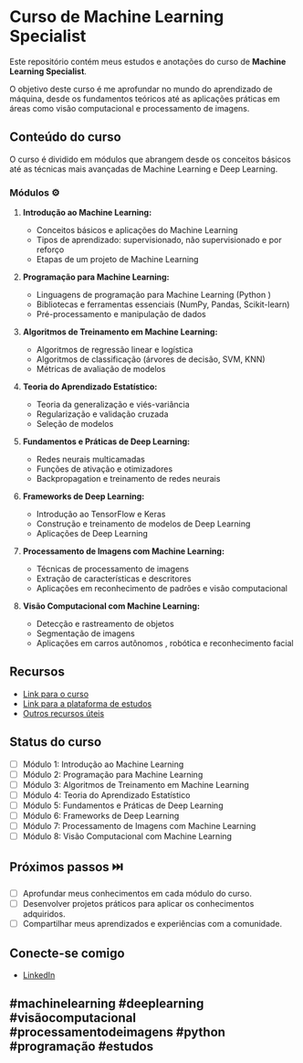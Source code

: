 # Curso de Machine Learning Specialist 

Este repositório contém meus estudos e anotações do curso de **Machine Learning Specialist**. 

O objetivo deste curso é me aprofundar no mundo do aprendizado de máquina, desde os fundamentos teóricos até as aplicações práticas em áreas como visão computacional e processamento de imagens. 

## Conteúdo do curso 

O curso é dividido em módulos que abrangem desde os conceitos básicos até as técnicas mais avançadas de Machine Learning e Deep Learning. 

### Módulos ⚙️

1.  **Introdução ao Machine Learning:** 
    - Conceitos básicos e aplicações do Machine Learning 
    - Tipos de aprendizado: supervisionado, não supervisionado e por reforço 
    - Etapas de um projeto de Machine Learning 

2.  **Programação para Machine Learning:** 
    - Linguagens de programação para Machine Learning (Python ) 
    - Bibliotecas e ferramentas essenciais (NumPy, Pandas, Scikit-learn) 
    - Pré-processamento e manipulação de dados 

3.  **Algoritmos de Treinamento em Machine Learning:** 
    - Algoritmos de regressão linear e logística 
    - Algoritmos de classificação (árvores de decisão, SVM, KNN) 
    - Métricas de avaliação de modelos 

4.  **Teoria do Aprendizado Estatístico:** 
    - Teoria da generalização e viés-variância 
    - Regularização e validação cruzada 
    - Seleção de modelos 

5.  **Fundamentos e Práticas de Deep Learning:** 
    - Redes neurais multicamadas 
    - Funções de ativação e otimizadores 
    - Backpropagation e treinamento de redes neurais 

6.  **Frameworks de Deep Learning:** 
    - Introdução ao TensorFlow e Keras 
    - Construção e treinamento de modelos de Deep Learning 
    - Aplicações de Deep Learning 

7.  **Processamento de Imagens com Machine Learning:** 
    - Técnicas de processamento de imagens 
    - Extração de características e descritores 
    - Aplicações em reconhecimento de padrões e visão computacional 

8.  **Visão Computacional com Machine Learning:** 
    - Detecção e rastreamento de objetos 
    - Segmentação de imagens 
    - Aplicações em carros autônomos , robótica  e reconhecimento facial 

## Recursos 

- [Link para o curso](https://www.google.com/search?q=https://www.google.com/search%3Fq%3Dlink%2Bpara%2Bo%2Bcurso)
- [Link para a plataforma de estudos](https://www.google.com/search?q=https://www.google.com/search%3Fq%3Dlink%2Bpara%2Ba%2Bplataforma%2Bde%2Bestudos)
- [Outros recursos úteis](https://www.google.com/search?q=https://www.google.com/search%3Fq%3Doutros%2Brecursos%2B%25C3%25BATEis)

## Status do curso 

- [ ]  Módulo 1: Introdução ao Machine Learning
- [ ]  Módulo 2: Programação para Machine Learning
- [ ]  Módulo 3: Algoritmos de Treinamento em Machine Learning
- [ ]  Módulo 4: Teoria do Aprendizado Estatístico
- [ ]  Módulo 5: Fundamentos e Práticas de Deep Learning
- [ ]  Módulo 6: Frameworks de Deep Learning
- [ ]  Módulo 7: Processamento de Imagens com Machine Learning
- [ ]  Módulo 8: Visão Computacional com Machine Learning

## Próximos passos ⏭️

- [ ]  Aprofundar meus conhecimentos em cada módulo do curso.
- [ ]  Desenvolver projetos práticos para aplicar os conhecimentos adquiridos.
- [ ]  Compartilhar meus aprendizados e experiências com a comunidade.

## Conecte-se comigo 

- [LinkedIn](https://www.google.com/search?q=https://www.linkedin.com/in/https://www.linkedin.com/in/rom%C3%A1rio-lopes/)


## #machinelearning #deeplearning #visãocomputacional #processamentodeimagens #python #programação #estudos
